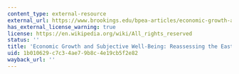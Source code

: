 ```yaml
---
content_type: external-resource
external_url: https://www.brookings.edu/bpea-articles/economic-growth-and-subjective-well-being-reassessing-the-easterlin-paradox/
has_external_license_warning: true
license: https://en.wikipedia.org/wiki/All_rights_reserved
status: ''
title: 'Economic Growth and Subjective Well-Being: Reassessing the Easterlin Paradox'
uid: 1b010629-c7c3-4ae7-9b8c-4e19cb5f2e82
wayback_url: ''
---
```

